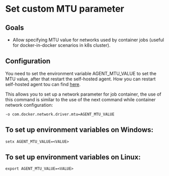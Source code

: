 # Set custom MTU parameter

## Goals
  - Allow specifying MTU value for networks used by container jobs (useful for docker-in-docker scenarios in k8s cluster).
 
## Configuration

You need to set the environment variable AGENT_MTU_VALUE to set the MTU value, after that restart the self-hosted agent. How you can restart self-hosted agent tou can find [here](https://docs.microsoft.com/en-us/azure/devops/pipelines/agents/v2-windows?view=azure-devops#how-do-i-restart-the-agent).

This allows you to set up a network parameter for job container, the use of this command is similar to the use of the next command while container network configuration:

```-o com.docker.network.driver.mtu=AGENT_MTU_VALUE```

## To set up environment variables on Windows:

```setx AGENT_MTU_VALUE=<VALUE>```

## To set up environment variables on Linux:

```export AGENT_MTU_VALUE=<VALUE>```

